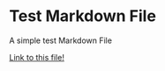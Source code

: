 # Test Markdown File

A simple test Markdown File

[Link to this file!](https://lsu-ddem.github.io/ddem-coding-support/text/test.md)